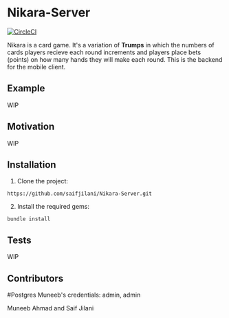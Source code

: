 # Nikara-Server 
[![CircleCI](https://circleci.com/gh/saifjilani/nikara-server.svg?style=svg)](https://circleci.com/gh/saifjilani/nikara-server)

Nikara is a card game. It's a variation of **Trumps** in which the numbers of cards players recieve each round increments and players place bets (points) on how many hands they will make each round. This is the backend for the mobile client.

## Example

WIP

## Motivation

WIP

## Installation

1) Clone the project:

`https://github.com/saifjilani/Nikara-Server.git`

2) Install the required gems:

`bundle install`

## Tests

WIP

## Contributors

#Postgres
Muneeb's credentials: admin, admin

Muneeb Ahmad and Saif Jilani
